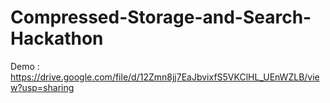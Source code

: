 # Compressed-Storage-and-Search-Hackathon

Demo : https://drive.google.com/file/d/12Zmn8jj7EaJbvixfS5VKClHL_UEnWZLB/view?usp=sharing
